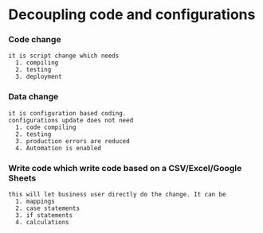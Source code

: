 # Decoupling code and configurations

  ### Code change
    it is script change which needs
      1. compiling
      2. testing
      3. deployment
  
  ### Data change 
    it is configuration based coding.
    configurations update does not need
      1. code compiling
      2. testing
      3. production errors are reduced
      4. Automation is enabled
  
  ### Write code which write code based on a CSV/Excel/Google Sheets
    this will let business user directly do the change. It can be 
      1. mappings
      2. case statements
      3. if statements
      4. calculations
